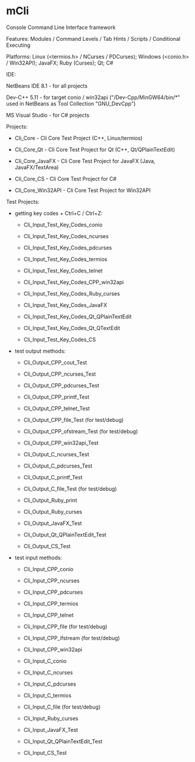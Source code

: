 # mCli
Console Command Line Interface framework

Features: Modules / Command Levels / Tab Hints / Scripts / Conditional Executing

Platforms: Linux (<termios.h> / NCurses / PDCurses); Windows (<conio.h> / Win32API); JavaFX; Ruby (Curses); Qt; C#

IDE:

NetBeans IDE 8.1 - for all projects

Dev-C++ 5.11 - for target conio / win32api ("/Dev-Cpp/MinGW64/bin/*" used in NetBeans as Tool Collection "GNU_DevCpp")

MS Visual Studio - for C# projects

Projects:

  - Cli_Core - Cli Core Test Project (C++, Linux/termios)

  - Cli_Core_Qt - Cli Core Test Project for Qt (C++, Qt/QPlainTextEdit)

  - Cli_Core_JavaFX - Cli Core Test Project for JavaFX (Java, JavaFX/TextArea)

  - Cli_Core_CS - Cli Core Test Project for C#

  - Cli_Core_Win32API - Cli Core Test Project for Win32API

Test Projects:

- getting key codes + Ctrl+C / Ctrl+Z:

  - Cli_Input_Test_Key_Codes_conio

  - Cli_Input_Test_Key_Codes_ncurses

  - Cli_Input_Test_Key_Codes_pdcurses

  - Cli_Input_Test_Key_Codes_termios

  - Cli_Input_Test_Key_Codes_telnet

  - Cli_Input_Test_Key_Codes_CPP_win32api

  - Cli_Input_Test_Key_Codes_Ruby_curses

  - Cli_Input_Test_Key_Codes_JavaFX

  - Cli_Input_Test_Key_Codes_Qt_QPlainTextEdit

  - Cli_Input_Test_Key_Codes_Qt_QTextEdit

  - Cli_Input_Test_Key_Codes_CS

- test output methods:

  - Cli_Output_CPP_cout_Test

  - Cli_Output_CPP_ncurses_Test

  - Cli_Output_CPP_pdcurses_Test

  - Cli_Output_CPP_printf_Test

  - Cli_Output_CPP_telnet_Test

  - Cli_Output_CPP_file_Test (for test/debug)

  - Cli_Output_CPP_ofstream_Test (for test/debug)

  - Cli_Output_CPP_win32api_Test

  - Cli_Output_C_ncurses_Test

  - Cli_Output_C_pdcurses_Test

  - Cli_Output_C_printf_Test

  - Cli_Output_C_file_Test (for test/debug)

  - Cli_Output_Ruby_print

  - Cli_Output_Ruby_curses

  - Cli_Output_JavaFX_Test

  - Cli_Output_Qt_QPlainTextEdit_Test

  - Cli_Output_CS_Test

- test input methods:

  - Cli_Input_CPP_conio

  - Cli_Input_CPP_ncurses

  - Cli_Input_CPP_pdcurses

  - Cli_Input_CPP_termios

  - Cli_Input_CPP_telnet

  - Cli_Input_CPP_file (for test/debug)

  - Cli_Input_CPP_ifstream (for test/debug)

  - Cli_Input_CPP_win32api

  - Cli_Input_C_conio

  - Cli_Input_C_ncurses

  - Cli_Input_C_pdcurses

  - Cli_Input_C_termios

  - Cli_Input_C_file (for test/debug)

  - Cli_Input_Ruby_curses

  - Cli_Input_JavaFX_Test

  - Cli_Input_Qt_QPlainTextEdit_Test

  - Cli_Input_CS_Test
